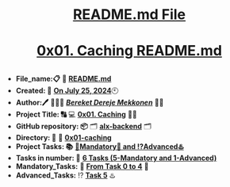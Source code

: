 <H1 align="center", height="1500"> <ins> README.md File </ins> </H1>
<H1 align="center"> <ins> 0x01. Caching README.md</ins> </H1>

##

* **File_name:📋** 📖 [**README.md**](https://github.com/BekiHabesha/alx-backend/tree/master/0x01-caching/README.md)
* **Created: 📅** <ins>**On July 25, 2024**</ins>🕙
* **Author:🖊️** 👨🏻‍💻 [***Bereket Dereje Mekkonen***](https://intranet.alxswe.com/users/BereketDerejeMekkonen) 🧑‍💻
* **Project Title: 🔠**  💻 [**0x01. Caching**](https://intranet.alxswe.com/projects/1236) 📝🔡
* **GitHub repository: 📦** 🗂 [**alx-backend**](https://github.com/BekiHabesha/alx-backend) 🗂
* **Directory: 💼** 📂 [**0x01-caching**](https://github.com/BekiHabesha/alx-backend-python/tree/master/0x01-caching)
* **Project Tasks: 📚** <ins>**💯Mandatory💯 and ⁉️Advanced♨️**</ins>
* **Tasks in number: 🔢** <ins>**6 Tasks (5-Mandatory and 1-Advanced)**</ins>
* **Mandatory_Tasks:** 💯 <ins>**From Task 0 to 4**</ins> 💯
* **Advanced_Tasks:** ⁉️ <ins>**Task 5**</ins> ♨️

###
